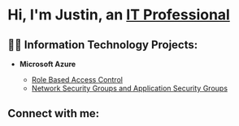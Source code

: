 <h1>Hi, I'm Justin, an <a href="https://www.linkedin.com/in/jwhitlow6">IT Professional</a></h1>

<h2>👨‍💻 Information Technology Projects:</h2>

- <b>Microsoft Azure</b>

  - [Role Based Access Control](https://github.com/whitlow6/Azure---Role-Based-Access-Control/blob/main/README.md)
  - [Network Security Groups and Application Security Groups](https://github.com/whitlow6/Network-Security-Groups-and-Application-Security-Groups/blob/main/README.md)

<h2>Connect with me:</h2>


[linkedin]: [https://www.linkedin.com/in/jwhitlow6/]
